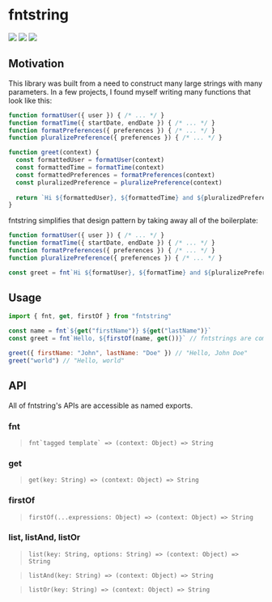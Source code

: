 # fntstring

[![](https://img.shields.io/circleci/project/github/btk5h/fntstring/master.svg?style=flat-square&logo=circleci)](https://circleci.com/gh/btk5h/fntstring)
[![](https://img.shields.io/codeclimate/maintainability/btk5h/fntstring.svg?style=flat-square&logo=code-climate)](https://codeclimate.com/github/btk5h/fntstring)
[![](https://img.shields.io/codecov/c/github/btk5h/fntstring.svg?style=flat-square&logo=codecov)](https://codecov.io/gh/btk5h/fntstring)

## Motivation

This library was built from a need to construct many large strings with many parameters. In a few projects, I found
myself writing many functions that look like this:

```js
function formatUser({ user }) { /* ... */ }
function formatTime({ startDate, endDate }) { /* ... */ }
function formatPreferences({ preferences }) { /* ... */ }
function pluralizePreference({ preferences }) { /* ... */ }

function greet(context) {
  const formattedUser = formatUser(context)
  const formattedTime = formatTime(context)
  const formattedPreferences = formatPreferences(context)
  const pluralizedPreference = pluralizePreference(context)
  
  return `Hi ${formattedUser}, ${formattedTime} and ${pluralizedPreference} ${formattedPreferences}`
}
```

fntstring simplifies that design pattern by taking away all of the boilerplate:

```js
function formatUser({ user }) { /* ... */ }
function formatTime({ startDate, endDate }) { /* ... */ }
function formatPreferences({ preferences }) { /* ... */ }
function pluralizePreference({ preferences }) { /* ... */ }

const greet = fnt`Hi ${formatUser}, ${formatTime} and ${pluralizePreference} ${formatPreferences}`
```

## Usage

```js
import { fnt, get, firstOf } from "fntstring"

const name = fnt`${get("firstName")} ${get("lastName")}`
const greet = fnt`Hello, ${firstOf(name, get())}` // fntstrings are composable!

greet({ firstName: "John", lastName: "Doe" }) // "Hello, John Doe"
greet("world") // "Hello, world"
```

## API

All of fntstring's APIs are accessible as named exports.

### fnt

> ``fnt`tagged template` => (context: Object) => String``

### get

> `get(key: String) => (context: Object) => String`

### firstOf

> `firstOf(...expressions: Object) => (context: Object) => String`

### list, listAnd, listOr

> `list(key: String, options: String) => (context: Object) => String`

> `listAnd(key: String) => (context: Object) => String`

> `listOr(key: String) => (context: Object) => String`
